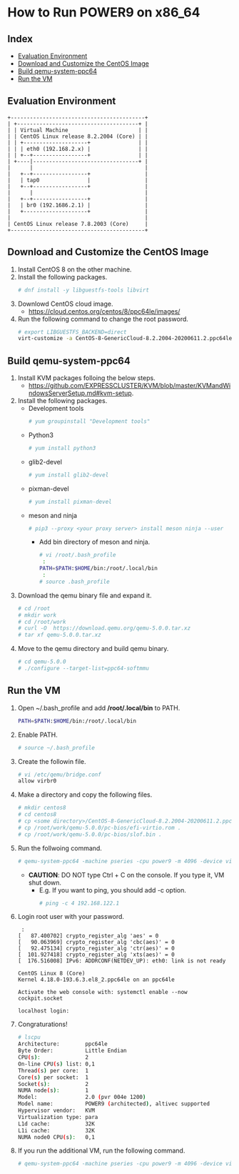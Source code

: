 # How to Run POWER9 on x86_64
## Index
- [Evaluation Environment](#evaluation-environment)
- [Download and Customize the CentOS Image](#download-and-customize-the-centos-image)
- [Build qemu-system-ppc64](#build-qemu-system-ppc64)
- [Run the VM](#run-the-vm)

## Evaluation Environment
```
+------------------------------------------+
| +--------------------------------------+ |
| | Virtual Machine                      | |
| | CentOS Linux release 8.2.2004 (Core) | |
| | +--------------------+               | |
| | | eth0 (192.168.2.x) |               | |
| | +--+-----------------+               | |
| +----|---------------------------------+ |
|      |                                   |
|   +--+-----------------+                 |
|   | tap0               |                 |
|   +--+-----------------+                 |
|      |                                   |
|   +--+-----------------+                 |
|   | br0 (192.1686.2.1) |                 |
|   +--------------------+                 |
|                                          |
| CentOS Linux release 7.8.2003 (Core)     |
+------------------------------------------+
```
## Download and Customize the CentOS Image
1. Install CentOS 8 on the other machine.
1. Install the following packages.
   ```sh
   # dnf install -y libguestfs-tools libvirt
   ```   
1. Downlowd CentOS cloud image.
   - https://cloud.centos.org/centos/8/ppc64le/images/
1. Run the following command to change the root password.
   ```sh
   # export LIBGUESTFS_BACKEND=direct
   virt-customize -a CentOS-8-GenericCloud-8.2.2004-20200611.2.ppc64le.qcow2  --root-password password:<your password>
   ```
## Build qemu-system-ppc64
1. Install KVM packages folloing the below steps.
   - https://github.com/EXPRESSCLUSTER/KVM/blob/master/KVMandWindowsServerSetup.md#kvm-setup.
1. Install the following packages.
   - Development tools
     ```sh
     # yum groupinstall "Development tools"
     ```
   - Python3
     ```sh
     # yum install python3
     ```
   - glib2-devel
     ```sh
     # yum install glib2-devel
     ```
   - pixman-devel
     ```sh
     # yum install pixman-devel
     ```
   - meson and ninja
     ```sh
     # pip3 --proxy <your proxy server> install meson ninja --user
     ```
     - Add bin directory of meson and ninja. 
       ```sh
       # vi /root/.bash_profile
        :
       PATH=$PATH:$HOME/bin:/root/.local/bin     
        :
       # source .bash_profile
       ```
1. Download the qemu binary file and expand it.
   ```sh
   # cd /root
   # mkdir work
   # cd /root/work
   # curl -O  https://download.qemu.org/qemu-5.0.0.tar.xz
   # tar xf qemu-5.0.0.tar.xz
   ```
1. Move to the qemu directory and build qemu binary.
   ```sh
   # cd qemu-5.0.0
   # ./configure --target-list=ppc64-softmmu
   ```
## Run the VM
1. Open ~/.bash_profile and add **/root/.local/bin** to PATH.
   ```sh
   PATH=$PATH:$HOME/bin:/root/.local/bin
   ```   
1. Enable PATH.
   ```sh
   # source ~/.bash_profile
   ```
1. Create the followin file.
   ```sh
   # vi /etc/qemu/bridge.conf
   allow virbr0
   ```
1. Make a directory and copy the following files.
   ```sh
   # mkdir centos8
   # cd centos8
   # cp <some directory>/CentOS-8-GenericCloud-8.2.2004-20200611.2.ppc64le.qcow2 .
   # cp /root/work/qemu-5.0.0/pc-bios/efi-virtio.rom .
   # cp /root/work/qemu-5.0.0/pc-bios/slof.bin .
   ```
1. Run the follwoing command.
   ```sh
   # qemu-system-ppc64 -machine pseries -cpu power9 -m 4096 -device virtio-blk-pci,id=scsi0,drive=drive0 -drive id=drive0,if=none,file=CentOS-8-GenericCloud-8.2.2004-20200611.2.ppc64le.qcow2  -nodefaults -nographic -serial stdio -smp cpus=2 -net nic -net tap,ifname=tap0 -net socket,listen=localhost:1234
   ```
   - **CAUTION**: DO NOT type Ctrl + C on the console. If you type it, VM shut down.
     - E.g. If you want to ping, you should add -c option.
       ```sh
       # ping -c 4 192.168.122.1
       ```
1. Login root user with your password.
   ```
    :
   [   87.400702] crypto_register_alg 'aes' = 0
   [   90.063969] crypto_register_alg 'cbc(aes)' = 0
   [   92.475134] crypto_register_alg 'ctr(aes)' = 0
   [  101.927418] crypto_register_alg 'xts(aes)' = 0
   [  176.516008] IPv6: ADDRCONF(NETDEV_UP): eth0: link is not ready
   
   CentOS Linux 8 (Core)
   Kernel 4.18.0-193.6.3.el8_2.ppc64le on an ppc64le
   
   Activate the web console with: systemctl enable --now cockpit.socket
   
   localhost login:
   ```
1. Congraturations!
   ```sh
   # lscpu
   Architecture:        ppc64le
   Byte Order:          Little Endian
   CPU(s):              2
   On-line CPU(s) list: 0,1
   Thread(s) per core:  1
   Core(s) per socket:  1
   Socket(s):           2
   NUMA node(s):        1
   Model:               2.0 (pvr 004e 1200)
   Model name:          POWER9 (architected), altivec supported
   Hypervisor vendor:   KVM
   Virtualization type: para
   L1d cache:           32K
   L1i cache:           32K
   NUMA node0 CPU(s):   0,1
   ```
1. If you run the additional VM, run the following command.
   ```sh
   # qemu-system-ppc64 -machine pseries -cpu power9 -m 4096 -device virtio-blk-pci,id=scsi0,drive=drive0 -drive id=drive0,if=none,file=CentOS-8-GenericCloud-8.2.2004-20200611.2.ppc64le.qcow2  -nodefaults -nographic -serial stdio -smp cpus=2 -net nic,macaddr=52:54:00:12:34:57 -net socket,connect=localhost:1234
   ```
